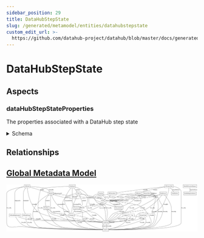 ```yaml
---
sidebar_position: 29
title: DataHubStepState
slug: /generated/metamodel/entities/datahubstepstate
custom_edit_url: >-
  https://github.com/datahub-project/datahub/blob/master/docs/generated/metamodel/entities/dataHubStepState.md
---
```


# DataHubStepState

## Aspects

### dataHubStepStateProperties

The properties associated with a DataHub step state

<details>
<summary>Schema</summary>

```javascript
{
  "type": "record",
  "Aspect": {
    "name": "dataHubStepStateProperties"
  },
  "name": "DataHubStepStateProperties",
  "namespace": "com.linkedin.step",
  "fields": [
    {
      "type": {
        "type": "map",
        "values": "string"
      },
      "name": "properties",
      "default": {},
      "doc": "Description of the secret"
    },
    {
      "type": {
        "type": "record",
        "name": "AuditStamp",
        "namespace": "com.linkedin.common",
        "fields": [
          {
            "type": "long",
            "name": "time",
            "doc": "When did the resource/association/sub-resource move into the specific lifecycle stage represented by this AuditEvent."
          },
          {
            "java": {
              "class": "com.linkedin.common.urn.Urn"
            },
            "type": "string",
            "name": "actor",
            "doc": "The entity (e.g. a member URN) which will be credited for moving the resource/association/sub-resource into the specific lifecycle stage. It is also the one used to authorize the change."
          },
          {
            "java": {
              "class": "com.linkedin.common.urn.Urn"
            },
            "type": [
              "null",
              "string"
            ],
            "name": "impersonator",
            "default": null,
            "doc": "The entity (e.g. a service URN) which performs the change on behalf of the Actor and must be authorized to act as the Actor."
          },
          {
            "type": [
              "null",
              "string"
            ],
            "name": "message",
            "default": null,
            "doc": "Additional context around how DataHub was informed of the particular change. For example: was the change created by an automated process, or manually."
          }
        ],
        "doc": "Data captured on a resource/association/sub-resource level giving insight into when that resource/association/sub-resource moved into a particular lifecycle stage, and who acted to move it into that specific lifecycle stage."
      },
      "name": "lastModified",
      "doc": "Audit stamp describing the last person to update it."
    }
  ],
  "doc": "The properties associated with a DataHub step state"
}
```

</details>

## Relationships

## [Global Metadata Model](https://raw.githubusercontent.com/datahub-project/static-assets/main//imgs/datahub-metadata-model.png)

![Global Graph](https://raw.githubusercontent.com/datahub-project/static-assets/main//imgs/datahub-metadata-model.png)
